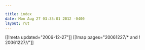 ```yaml
---

title: index
date: Mon Aug 27 03:35:01 2012 -0400
layout: rut
---
```


[[!meta updated="2006-12-27"]]
[[!map pages="20061227/* and ! 20061227/*/*"]]
